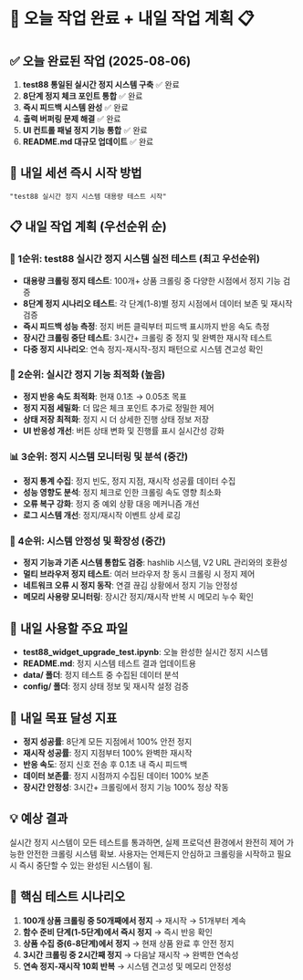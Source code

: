 # 🎉 오늘 작업 완료 + 내일 작업 계획 📋

## ✅ 오늘 완료된 작업 (2025-08-06)
1. **test88 통일된 실시간 정지 시스템 구축** ✅ 완료
2. **8단계 정지 체크 포인트 통합** ✅ 완료
3. **즉시 피드백 시스템 완성** ✅ 완료  
4. **출력 버퍼링 문제 해결** ✅ 완료
5. **UI 컨트롤 패널 정지 기능 통합** ✅ 완료
6. **README.md 대규모 업데이트** ✅ 완료

## 🎯 내일 세션 즉시 시작 방법
```
"test88 실시간 정지 시스템 대용량 테스트 시작"
```

## 📋 내일 작업 계획 (우선순위 순)

### 🛑 1순위: test88 실시간 정지 시스템 실전 테스트 (최고 우선순위)
- **대용량 크롤링 정지 테스트**: 100개+ 상품 크롤링 중 다양한 시점에서 정지 기능 검증
- **8단계 정지 시나리오 테스트**: 각 단계(1-8)별 정지 시점에서 데이터 보존 및 재시작 검증
- **즉시 피드백 성능 측정**: 정지 버튼 클릭부터 피드백 표시까지 반응 속도 측정
- **장시간 크롤링 중단 테스트**: 3시간+ 크롤링 중 정지 및 완벽한 재시작 테스트
- **다중 정지 시나리오**: 연속 정지-재시작-정지 패턴으로 시스템 견고성 확인

### 🚀 2순위: 실시간 정지 기능 최적화 (높음)
- **정지 반응 속도 최적화**: 현재 0.1초 → 0.05초 목표
- **정지 지점 세밀화**: 더 많은 체크 포인트 추가로 정밀한 제어
- **상태 저장 최적화**: 정지 시 더 상세한 진행 상태 정보 저장
- **UI 반응성 개선**: 버튼 상태 변화 및 진행률 표시 실시간성 강화

### 📊 3순위: 정지 시스템 모니터링 및 분석 (중간)
- **정지 통계 수집**: 정지 빈도, 정지 지점, 재시작 성공률 데이터 수집
- **성능 영향도 분석**: 정지 체크로 인한 크롤링 속도 영향 최소화
- **오류 복구 강화**: 정지 중 예외 상황 대응 메커니즘 개선
- **로그 시스템 개선**: 정지/재시작 이벤트 상세 로깅

### 🔧 4순위: 시스템 안정성 및 확장성 (중간)
- **정지 기능과 기존 시스템 통합도 검증**: hashlib 시스템, V2 URL 관리와의 호환성
- **멀티 브라우저 정지 테스트**: 여러 브라우저 창 동시 크롤링 시 정지 제어
- **네트워크 오류 시 정지 동작**: 연결 끊김 상황에서 정지 기능 안정성
- **메모리 사용량 모니터링**: 장시간 정지/재시작 반복 시 메모리 누수 확인

## 📂 내일 사용할 주요 파일
- **test88_widget_upgrade_test.ipynb**: 오늘 완성한 실시간 정지 시스템
- **README.md**: 정지 시스템 테스트 결과 업데이트용
- **data/ 폴더**: 정지 테스트 중 수집된 데이터 분석
- **config/ 폴더**: 정지 상태 정보 및 재시작 설정 검증

## 🎯 내일 목표 달성 지표
- **정지 성공률**: 8단계 모든 지점에서 100% 안전 정지
- **재시작 성공률**: 정지 지점부터 100% 완벽한 재시작
- **반응 속도**: 정지 신호 전송 후 0.1초 내 즉시 피드백
- **데이터 보존률**: 정지 시점까지 수집된 데이터 100% 보존
- **장시간 안정성**: 3시간+ 크롤링에서 정지 기능 100% 정상 작동

## 💡 예상 결과
실시간 정지 시스템이 모든 테스트를 통과하면, 실제 프로덕션 환경에서 완전히 제어 가능한 안전한 크롤링 시스템 확보. 사용자는 언제든지 안심하고 크롤링을 시작하고 필요시 즉시 중단할 수 있는 완성된 시스템이 됨.

## 🛑 핵심 테스트 시나리오
1. **100개 상품 크롤링 중 50개째에서 정지** → 재시작 → 51개부터 계속
2. **함수 준비 단계(1-5단계)에서 즉시 정지** → 즉시 반응 확인
3. **상품 수집 중(6-8단계)에서 정지** → 현재 상품 완료 후 안전 정지
4. **3시간 크롤링 중 2시간째 정지** → 다음날 재시작 → 완벽한 연속성
5. **연속 정지-재시작 10회 반복** → 시스템 견고성 및 메모리 안정성